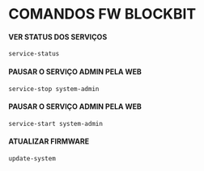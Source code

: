 # COMANDOS FW BLOCKBIT
#### VER STATUS DOS SERVIÇOS
    service-status
#### PAUSAR O SERVIÇO ADMIN PELA WEB
    service-stop system-admin
#### PAUSAR O SERVIÇO ADMIN PELA WEB
    service-start system-admin
#### ATUALIZAR FIRMWARE
    update-system

